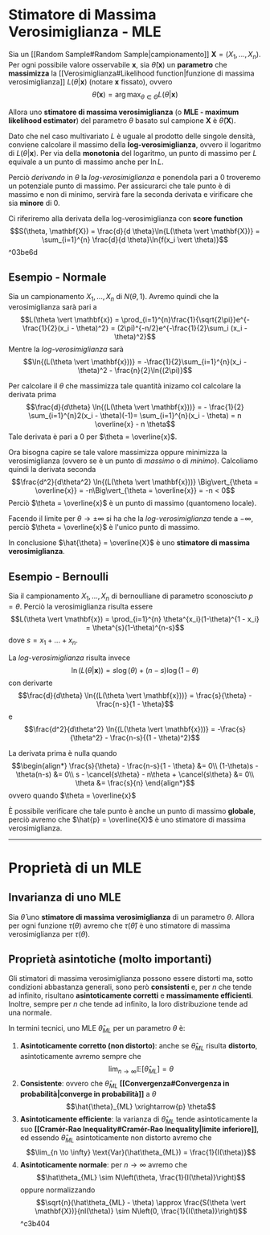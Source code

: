 # Stimatore di Massima Verosimiglianza - MLE
Sia un [[Random Sample#Random Sample|campionamento]] $\mathbf{X} = (X_1, ..., X_n)$.
Per ogni possibile valore osservabile $\mathbf{x}$, sia $\hat{\theta}(\mathbf{x})$ un **parametro** che **massimizza** la [[Verosimiglianza#Likelihood function|funzione di massima verosimiglianza]] $L(\theta \vert \mathbf{x})$ (notare $\mathbf{x}$ fissato), ovvero
$$\hat{\theta}(\mathbf{x}) = \arg \max_{\theta \in \Theta} L(\theta \vert \mathbf{x})$$

Allora uno **stimatore di massima verosimiglianza** (o **MLE - maximum likelihood estimator**) del parametro $\theta$ basato sul campione $\mathbf{X}$ è $\hat{\theta}(\mathbf{X})$.

Dato che nel caso multivariato $L$ è uguale al prodotto delle singole densità, conviene calcolare il massimo della **log-verosimiglianza**, ovvero il logaritmo di $L(\theta \vert \mathbf{x})$.
Per via della **monotonia** del logaritmo, un punto di massimo per $L$ equivale a un punto di massimo anche per $\ln{L}$.

Perciò *derivando* in $\theta$ la *log-verosimiglianza* e ponendola pari a $0$ troveremo un potenziale punto di massimo.
Per assicurarci che tale punto è di massimo e non di minimo, servirà fare la seconda derivata e virificare che sia **minore** di $0$.

Ci riferiremo alla derivata della log-verosimiglianza con **score function** $$S(\theta, \mathbf{X}) = \frac{d}{d \theta}\ln{L(\theta \vert \mathbf{X})} = \sum_{i=1}^{n} \frac{d}{d \theta}\ln{f(x_i \vert \theta)}$$ ^03be6d

## Esempio - Normale
Sia un campionamento $X_1, ..., X_n$ di $N(\theta,1)$.
Avremo quindi che la verosimiglianza sarà pari a $$L(\theta \vert \mathbf{x}) = \prod_{i=1}^{n}\frac{1}{\sqrt{2\pi}}e^{-\frac{1}{2}(x_i - \theta)^2} = (2\pi)^{-n/2}e^{-\frac{1}{2}\sum_i (x_i - \theta)^2}$$ 
Mentre la *log-verosimiglianza* sarà $$\ln{(L(\theta \vert \mathbf{x}))} = -\frac{1}{2}\sum_{i=1}^{n}(x_i - \theta)^2 - \frac{n}{2}\ln{(2\pi)}$$

Per calcolare il $\theta$ che massimizza tale quantità inizamo col calcolare la derivata prima $$\frac{d}{d\theta} \ln{(L(\theta \vert \mathbf{x}))} = - \frac{1}{2} \sum_{i=1}^{n}2(x_i - \theta)(-1)= \sum_{i=1}^{n}(x_i - \theta) = n \overline{x} - n \theta$$
Tale derivata è pari a $0$ per $\theta = \overline{x}$.

Ora bisogna capire se tale valore massimizza oppure minimizza la verosimiglianza (ovvero se è un punto di *massimo* o di *minimo*).
Calcoliamo quindi la derivata seconda $$\frac{d^2}{d\theta^2} \ln{(L(\theta \vert \mathbf{x}))} \Big\vert_{\theta = \overline{x}} = -n\Big\vert_{\theta = \overline{x}} = -n < 0$$
Perciò $\theta = \overline{x}$ è un punto di massimo (quantomeno locale).

Facendo il limite per $\theta \to \pm \infty$ si ha che la *log-verosimiglianza* tende a $-\infty$, perciò $\theta = \overline{x}$ è l'unico punto di massimo.

In conclusione $\hat{\theta} = \overline{X}$ è uno **stimatore di massima verosimiglianza**.

## Esempio - Bernoulli
Sia il campionamento $X_1, ..., X_n$ di bernoulliane di parametro sconosciuto $p = \theta$.
Perciò la verosimiglianza risulta essere $$L(\theta \vert \mathbf{x}) = \prod_{i=1}^{n} \theta^{x_i}(1-\theta)^{1 - x_i} = \theta^{s}(1-\theta)^{n-s}$$ dove $s = x_1 + ... + x_n$.

La *log-verosimiglianza* risulta invece $$\ln{(L(\theta \vert \mathbf{x}))} = s\log(\theta) + (n-s)\log(1-\theta)$$ con derivarte $$\frac{d}{d\theta} \ln{(L(\theta \vert \mathbf{x}))} = \frac{s}{\theta} - \frac{n-s}{1 - \theta}$$ e $$\frac{d^2}{d\theta^2} \ln{(L(\theta \vert \mathbf{x}))} = -\frac{s}{\theta^2} - \frac{n-s}{(1 - \theta)^2}$$

La derivata prima è nulla quando $$\begin{align*}
\frac{s}{\theta} - \frac{n-s}{1 - \theta} &= 0\\
(1-\theta)s - \theta(n-s) &= 0\\
s - \cancel{s\theta} - n\theta + \cancel{s\theta} &= 0\\
\theta &= \frac{s}{n}
\end{align*}$$ ovvero quando $\theta = \overline{x}$
 
È possibile verificare che tale punto è anche un punto di massimo **globale**, perciò avremo che $\hat{p} = \overline{X}$ è uno stimatore di massima verosimiglianza.

------------------------
# Proprietà di un MLE

## Invarianza di uno MLE
Sia $\hat{\theta}$ uno **stimatore di massima verosimiglianza** di un parametro $\theta$.
Allora per ogni funzione $\tau(\theta)$ avremo che $\tau(\hat{\theta})$ è uno stimatore di massima verosimiglianza per $\tau(\theta)$.

## Proprietà asintotiche (molto importanti)
Gli stimatori di massima verosimiglianza possono essere distorti ma, sotto condizioni abbastanza generali, sono però **consistenti** e, per $n$ che tende ad infinito, risultano **asintoticamente corretti** e **massimamente efficienti**.
Inoltre, sempre per $n$ che tende ad infinito, la loro distribuzione tende ad una normale.

In termini tecnici, uno MLE $\hat\theta_{ML}$ per un parametro $\theta$ è:
1. **Asintoticamente corretto (non distorto)**: anche se $\hat\theta_{ML}$ risulta **distorto**, asintoticamente avremo sempre che $$\lim_{n \to \infty} \mathbb{E}\left[ \hat\theta_{ML} \right] = \theta$$
2. **Consistente**: ovvero che $\hat\theta_{ML}$ **[[Convergenza#Convergenza in probabilità|converge in probabilità]]** a $\theta$ $$\hat{\theta}_{ML} \xrightarrow{p} \theta$$
3. **Asintoticamente efficiente**: la varianza di $\hat{\theta}_{ML}$ tende asintoticamente la suo **[[Cramér-Rao Inequality#Cramér-Rao Inequality|limite inferiore]]**, ed essendo $\hat{\theta}_{ML}$ asintoticamente non distorto avremo che $$\lim_{n \to \infty} \text{Var}(\hat\theta_{ML}) = \frac{1}{I(\theta)}$$
4. **Asintoticamente normale**: per $n \to \infty$ avremo che $$\hat\theta_{ML} \sim N\left(\theta, \frac{1}{I(\theta)}\right)$$ oppure normalizzando $$\sqrt{n}(\hat\theta_{ML} - \theta) \approx \frac{S(\theta \vert \mathbf{X})}{nI(\theta)} \sim N\left(0, \frac{1}{I(\theta)}\right)$$ ^c3b404
